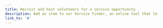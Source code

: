 ```yaml
---
title: Recruit and host volunteers for a service opportunity
description: Add an item to our Service Finder, an online tool that lets students, faculty, and staff search and sign up for service opportunities.
link_to: '#'
---
```

